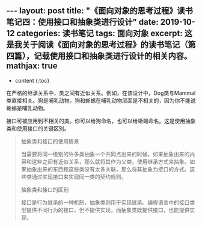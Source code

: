 ﻿﻿---
layout: post
title: "《面向对象的思考过程》读书笔记四：使用接口和抽象类进行设计"
date: 2019-10-12
categories: 读书笔记
tags: 面向对象
excerpt: 这是我关于阅读《面向对象的思考过程》的读书笔记（第四篇），记载使用接口和抽象类进行设计的相关内容。
mathjax: true
---

* content
{:toc}

在严格的继承关系中，类之间有近似关系。例如，在该设计中，Dog类与Mammal类直接相关。狗是哺乳动物。狗和蜥蜴在哺乳动物层面是不相关的，因为你不能说蜥蜴是哺乳动物。

接口可被应用到不相关的类。你可以给狗命名，也可以给蜥蜴命名。这是使用抽象类和使用接口的关键区别。

>抽象类和接口的使用情景
> 
>当需要将同一级别的许多类抽象一个共同点出来的时候，如果抽象出来的内容和这些之间有近似关系，那么就将其作为父类，使用继承方式来抽象。如果抽象出来的东西和这些类没有太多关联，那么将其抽象为接口的方式。这些类通过实现接口来实现同一类的契约规则。
>
>
>抽象类和接口的区别
>
>接口是行为继承的一种机制，抽象类则用于实现继承。编程语言中的接口类型提供不同行为的接口，但不提供实现，而抽象类既提供接口，也能提供实现。